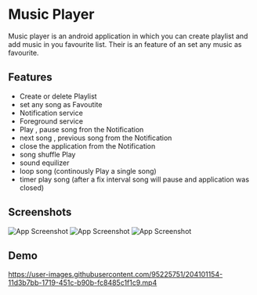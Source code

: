 
# Music Player 

Music player is an android application in which you 
can create playlist and add music in you favourite list.
Their is an feature of an set any music as favourite.



## Features

- Create or delete Playlist
- set any song as Favoutite
- Notification service
- Foreground service 
- Play , pause song fron the Notification
- next song , previous song from the Notification
- close the application from the Notification
- song shuffle Play
- sound equilizer
- loop song (continously Play a single song)
- timer play song (after a fix interval song will pause and application was closed)

## Screenshots

![App Screenshot](https://user-images.githubusercontent.com/95225751/204101456-76d879eb-85be-4f43-8e1a-b4414b3dc76e.jpg)
![App Screenshot](https://user-images.githubusercontent.com/95225751/204101460-6ee7c2be-9475-4dc6-8695-8da5eb899195.jpg)
![App Screenshot](https://user-images.githubusercontent.com/95225751/204101527-fe0c2333-22b0-4c77-a1e8-27ae3ebfe1fe.jpg)

## Demo

https://user-images.githubusercontent.com/95225751/204101154-11d3b7bb-1719-451c-b90b-fc8485c1f1c9.mp4
